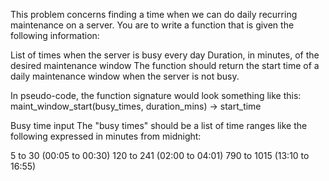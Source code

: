 This problem concerns finding a time when we can do daily recurring maintenance on a server. You are to write a function that is given the following information:

List of times when the server is busy every day
Duration, in minutes, of the desired maintenance window
The function should return the start time of a daily maintenance window when the server is not busy.

In pseudo-code, the function signature would look something like this:
maint_window_start(busy_times, duration_mins) -> start_time

Busy time input
The "busy times" should be a list of time ranges like the following expressed in minutes from midnight:

5 to 30 (00:05 to 00:30)
120 to 241 (02:00 to 04:01)
790 to 1015 (13:10 to 16:55)
